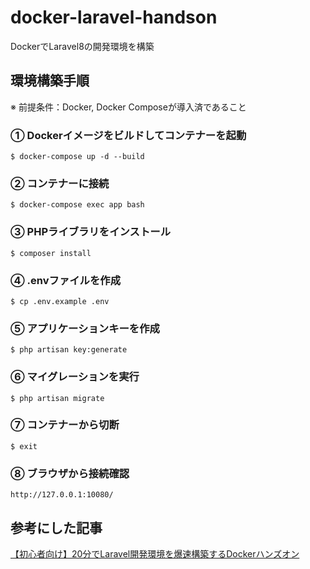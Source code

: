 # docker-laravel-handson
DockerでLaravel8の開発環境を構築

## 環境構築手順
※ 前提条件：Docker, Docker Composeが導入済であること

### ① Dockerイメージをビルドしてコンテナーを起動
```
$ docker-compose up -d --build
```
### ② コンテナーに接続
```
$ docker-compose exec app bash
```

### ③ PHPライブラリをインストール
```
$ composer install
```

### ④ .envファイルを作成
```
$ cp .env.example .env
```

### ⑤ アプリケーションキーを作成
```
$ php artisan key:generate
```

### ⑥ マイグレーションを実行
```
$ php artisan migrate
```

### ⑦ コンテナーから切断
```
$ exit
```

### ⑧ ブラウザから接続確認
```
http://127.0.0.1:10080/
```

## 参考にした記事
[【初心者向け】20分でLaravel開発環境を爆速構築するDockerハンズオン](https://qiita.com/ucan-lab/items/56c9dc3cf2e6762672f4)
